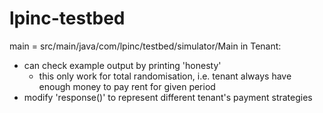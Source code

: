 # lpinc-testbed
main = src/main/java/com/lpinc/testbed/simulator/Main
in Tenant: 
- can check example output by printing 'honesty'
    + this only work for total randomisation, i.e. tenant always have enough money to pay rent for given period
- modify 'response()' to represent different tenant's payment strategies
